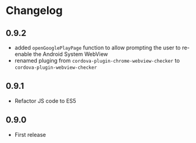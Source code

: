 # Changelog

## 0.9.2

* added `openGooglePlayPage` function to allow prompting the user to re-enable the Android System WebView
* renamed pluging from `cordova-plugin-chrome-webview-checker` to `cordova-plugin-webview-checker`

## 0.9.1

* Refactor JS code to ES5

## 0.9.0

* First release